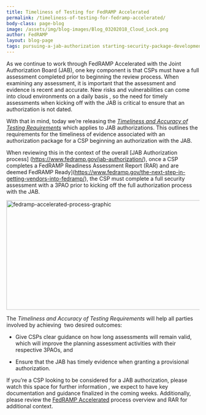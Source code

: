 ```yaml
---
title: Timeliness of Testing for FedRAMP Accelerated
permalink: /timeliness-of-testing-for-fedramp-accelerated/
body-class: page-blog
image: /assets/img/blog-images/Blog_03202018_Cloud_Lock.png
author: FedRAMP
layout: blog-page
tags: pursuing-a-jab-authorization starting-security-package-development
---
```

As we continue to work through FedRAMP Accelerated with the Joint Authorization Board (JAB), one key component is that CSPs must have a full assessment completed prior to beginning the review process. When examining any assessment, it is important that the assessment and evidence is recent and accurate. New risks and vulnerabilities can come into cloud environments on a daily basis , so the need for timely assessments when kicking off with the JAB is critical to ensure that an authorization is not dated.

With that in mind, today we’re releasing the [_Timeliness and Accuracy of Testing Requirements_](https://s3.amazonaws.com/sitesusa/wp-content/uploads/sites/482/2016/10/FedRAMP-JAB-P-ATO-Timeliness-Accuracy-Testing-Requirements-v1-0.pdf) which applies to JAB authorizations. This outlines the requirements for the timeliness of evidence associated with an authorization package for a CSP beginning an authorization with the JAB.

When reviewing this in the context of the overall [JAB Authorization process] (https://www.fedramp.gov/jab-authorization/), once a CSP completes a FedRAMP Readiness Assessment Report (RAR) and are deemed FedRAMP Ready](https://www.fedramp.gov/the-next-step-in-getting-vendors-into-fedramp/), the CSP must complete a full security assessment with a 3PAO prior to kicking off the full authorization process with the JAB.

<img class="size-full wp-image-63491 aligncenter" src="https://s3.amazonaws.com/sitesusa/wp-content/uploads/sites/482/2016/10/FedRAMP-Accelerated-Process-Graphic.png" alt="fedramp-accelerated-process-graphic" width="729" height="286" srcset="https://s3.amazonaws.com/sitesusa/wp-content/uploads/sites/482/2016/10/FedRAMP-Accelerated-Process-Graphic.png 729w, https://s3.amazonaws.com/sitesusa/wp-content/uploads/sites/482/2016/10/FedRAMP-Accelerated-Process-Graphic-300x118.png 300w" sizes="(max-width: 729px) 100vw, 729px" />

The _Timeliness and Accuracy of Testing Requirements_ will help all parties involved by achieving  two desired outcomes:

* Give CSPs clear guidance on how long assessments will remain valid, which will improve the planning assessment activities with their respective 3PAOs, and

* Ensure that the JAB has timely evidence when granting a provisional authorization.

If you’re a CSP looking to be considered for a JAB authorization, please watch this space for further information , we expect to have key documentation and guidance finalized in the coming weeks. Additionally, please review the [FedRAMP Accelerated](https://www.fedramp.gov/participate/fedramp-accelerated-process/) process overview and RAR for additional context.
